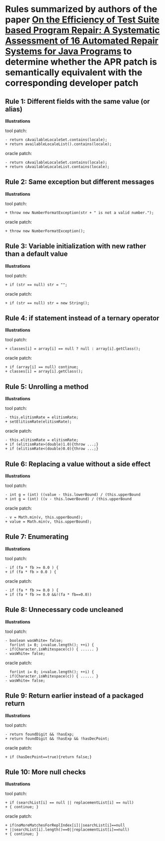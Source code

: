 
# Rules summarized by authors of the paper [**On the Efficiency of Test Suite based Program Repair: A Systematic Assessment of 16 Automated Repair Systems for Java Programs**](https://arxiv.org/pdf/2008.00914.pdf) to determine whether the APR patch is semantically equivalent with the corresponding developer patch

## Rule 1: Different fields with the same value (or alias)
**Illustrations**

tool patch:
```
- return cAvailableLocaleSet.contains(locale);
+ return availableLocaleList().contains(locale); 
```
oracle patch:
```
- return cAvailableLocaleSet.contains(locale);
+ return cAvailableLocaleList.contains(locale);
```
## Rule 2: Same exception but different messages
**Illustrations**

tool patch:
```
+ throw new NumberFormatException(str + " is not a valid number.");
```
oracle patch:
```
+ throw new NumberFormatException();
```

## Rule 3: Variable initialization with new rather than a default value
**Illustrations**

tool patch:
```
+ if (str == null) str = "";
```
oracle patch:
```
+ if (str == null) str = new String();
```

## Rule 4: if statement instead of a ternary operator
**Illustrations**

tool patch:
```
+ classes[i] = array[i] == null ? null : array[i].getClass();
```
oracle patch:
```
+ if (array[i] == null) continue;
+ classes[i] = array[i].getClass();
```

## Rule 5: Unrolling a method
**Illustrations**

tool patch:
```
- this.elitismRate = elitismRate;
+ setElitismRate(elitismRate);
```
oracle patch:
```
- this.elitismRate = elitismRate;
+ if (elitismRate>(double)1.0){throw ...;}
+ if (elitismRate<(double)0.0){throw ...;}
```

## Rule 6: Replacing a value without a side effect
**Illustrations**

tool patch:
```
- int g = (int) ((value - this.lowerBound) / (this.upperBound 
+ int g = (int) ((v - this.lowerBound) / (this.upperBound
```
oracle patch:
```
- v = Math.min(v, this.upperBound);
+ value = Math.min(v, this.upperBound);
```

## Rule 7: Enumerating
**Illustrations**

tool patch:
```
- if (fa * fb >= 0.0 ) {
+ if (fa * fb > 0.0 ) {
```
oracle patch:
```
- if (fa * fb >= 0.0 ) {
+ if (fa * fb >= 0.0 &&!(fa * fb==0.0))
```

## Rule 8: Unnecessary code uncleaned
**Illustrations**

tool patch:
```
- boolean wasWhite= false;
  for(int i= 0; i<value.length(); ++i) {
- if(Character.isWhitespace(c)) { ...... } 
- wasWhite= false;
```
oracle patch:
```
  for(int i= 0; i<value.length(); ++i) {
- if(Character.isWhitespace(c)) { ...... }
- wasWhite= false;
```

## Rule 9: Return earlier instead of a packaged return
**Illustrations**

tool patch:
```
- return foundDigit && !hasExp;
+ return foundDigit && !hasExp && !hasDecPoint;
```
oracle patch:
```
+ if (hasDecPoint==true){return false;}
```

## Rule 10: More null checks
**Illustrations**

tool patch:
```
+ if (searchList[i] == null || replacementList[i] == null) 
+ { continue; }
```
oracle patch:
```
+ if(noMoreMatchesForReplIndex[i]||searchList[i]==null
+ ||searchList[i].length()==0||replacementList[i]==null)
+ { continue; }
```